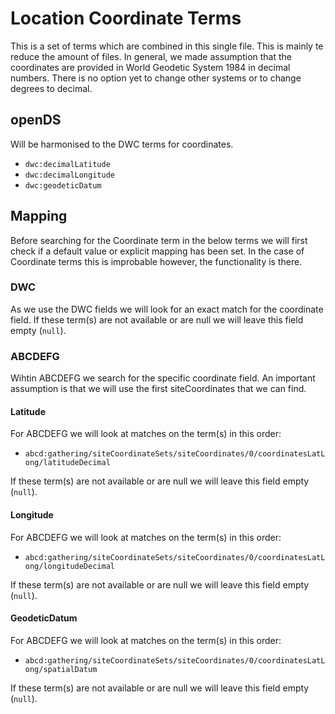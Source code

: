# Location Coordinate Terms

This is a set of terms which are combined in this single file.
This is mainly te reduce the amount of files.
In general, we made assumption that the coordinates are provided in World Geodetic System 1984 in decimal numbers.
There is no option yet to change other systems or to change degrees to decimal.

## openDS
Will be harmonised to the DWC terms for coordinates.
- `dwc:decimalLatitude`
- `dwc:decimalLongitude`
- `dwc:geodeticDatum`

## Mapping
Before searching for the Coordinate term in the below terms we will first check if a default value or explicit mapping has been set.
In the case of Coordinate terms this is improbable however, the functionality is there.

### DWC
As we use the DWC fields we will look for an exact match for the coordinate field.
If these term(s) are not available or are null we will leave this field empty (`null`).

### ABCDEFG
Wihtin ABCDEFG we search for the specific coordinate field.
An important assumption is that we will use the first siteCoordinates that we can find.

#### Latitude
For ABCDEFG we will look at matches on the term(s) in this order:
- `abcd:gathering/siteCoordinateSets/siteCoordinates/0/coordinatesLatLong/latitudeDecimal`

If these term(s) are not available or are null we will leave this field empty (`null`).

#### Longitude
For ABCDEFG we will look at matches on the term(s) in this order:
- `abcd:gathering/siteCoordinateSets/siteCoordinates/0/coordinatesLatLong/longitudeDecimal`

If these term(s) are not available or are null we will leave this field empty (`null`).

#### GeodeticDatum
For ABCDEFG we will look at matches on the term(s) in this order:
- `abcd:gathering/siteCoordinateSets/siteCoordinates/0/coordinatesLatLong/spatialDatum`

If these term(s) are not available or are null we will leave this field empty (`null`).